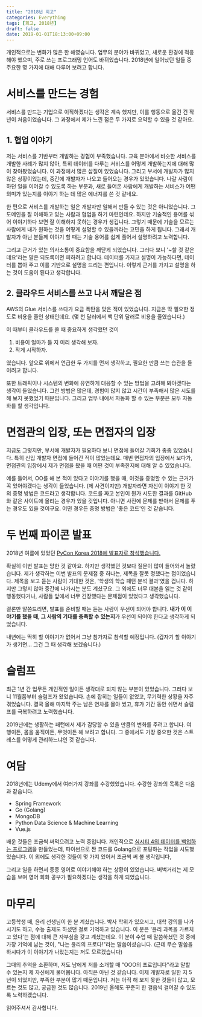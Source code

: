 ```yaml
---
title: "2018년 회고"
categories: Everything
tags: [회고, 2018년]
draft: false
date: 2019-01-01T18:13:00+09:00
---
```


개인적으로는 변화가 많은 한 해였습니다. 업무의 분야가 바뀌었고, 새로운 환경에 적응해야 했으며, 주로 쓰는 프로그래밍 언어도 바뀌었습니다. 2018년에 일어났던 일들 중 주요한 몇 가지에 대해 다루어 보려고 합니다. 

# 서비스를 만드는 경험

서비스를 만드는 기업으로 이직하겠다는 생각은 계속 했지만, 이를 행동으로 옮긴 건 작년이 처음이었습니다. 그 과정에서 제가 느낀 점은 두 가지로 요약할 수 있을 것 같아요.

## 1. 협업 이야기

저는 서비스를 기반부터 개발하는 경험이 부족했습니다. 교육 분야에서 비슷한 서비스를 개발한 사례가 많지 않아, 특히 데이터를 다루는 서비스를 어떻게 개발하는지에 대해 많이 찾아봤었습니다. 이 과정에서 많은 삽질이 있었습니다. 그리고 부서에 개발자가 많지 않은 상황이었는데, 중간에 개발자가 나오고 들어오는 경우가 있었습니다. 나갈 사람이 하던 일을 이어갈 수 있도록 하는 부분과, 새로 들어온 사람에게 개발하는 서비스가 어떤 의미가 있는지를 이야기 하는 데 많은 에너지를 쓴 것 같네요. 

한 편으로 서비스를 개발하는 일은 개발자만 일해서 만들 수 있는 것은 아니었습니다. 그 도메인을 잘 이해하고 있는 사람과 협업을 하기 마련인데요. 하지만 기술적인 용어를 섞어 이야기하다 보면 잘 이해하지 못하는 경우가 생깁니다. 그렇기 때문에 기술을 모르는 사람에게 내가 원하는 것을 어떻게 설명할 수 있을까라는 고민을 하게 됩니다. 그래서 개발자가 아닌 분들께 이야기 할 때는 기술 용어를 쉽게 풀어서 설명하려고 노력합니다. 

그리고 근거가 있는 의사소통이 중요함을 깨닫게 되었습니다. 그러다 보니 '~할 것 같은데요'라는 말은 되도록이면 피하려고 합니다. 데이터를 가지고 설명이 가능하다면, 데이터를 뽑아 주고 이를 기반으로 설명을 드리는 편입니다. 이렇게 근거를 가지고 설명을 하는 것이 도움이 된다고 생각합니다.

## 2. 클라우드 서비스를 쓰고 나서 깨달은 점

AWS의 Glue 서비스를 쓰다가 요금 폭탄을 맞은 적이 있었습니다. 지금은 딱 필요한 정도로 비용을 줄인 상태인데요. (몇 천 달러에서 백 단위 달러로 비용을 줄였습니다.) 

이 때부터 클라우드를 쓸 때 중요하게 생각했던 것이

1. 비용이 얼마가 들 지 미리 생각해 보자.
2. 작게 시작하자.

였습니다. 앞으로 위에서 언급한 두 가지를 먼저 생각하고, 필요한 만큼 쓰는 습관을 들이려고 합니다.

또한 트래픽이나 시스템의 변화에 유연하게 대응할 수 있는 방법을 고려해 봐야겠다는 생각이 들었습니다. 그런 방법은 많은데, 경험이 많지 않고 시간이 부족해서 많은 시도를 해 보지 못했었기 때문입니다. 그리고 업무 내에서 자동화 할 수 있는 부분은 모두 자동화를 할 생각입니다.

# 면접관의 입장, 또는 면접자의 입장

지금도 그렇지만, 부서에 개발자가 필요하다 보니 면접에 들어갈 기회가 종종 있었습니다. 특히 신입 개발자 면접에 들어간 적이 많았는데요. 매번 면접자의 입장에서 보다가, 면접관의 입장에서 제가 면접을 봤을 때 어떤 것이 부족한지에 대해 알 수 있었습니다. 

예를 들어서, OO를 해 본 적이 있다고 이야기를 했을 때, 이것을 증명할 수 있는 근거가 꼭 있어야겠다는 생각이 들었습니다. (제 사견이지만) 개발자라면 자신이 이야기 한 것의 증명 방법은 코드라고 생각합니다. 코드를 짜고 본인이 뭔가 시도한 결과를 GitHub와 같은 사이트에 올리는 경우가 있을 것입니다. 아니면 사전에 문제를 받아서 문제를 푸는 경우도 있을 것이구요. 어떤 경우든 증명 방법은 '좋은 코드'인 것 같습니다.

# 두 번째 파이콘 발표

2018년 여름에 있었던 [PyCon Korea 2018에 발표자로 참석했습니다.](https://www.pycon.kr/2018/program/32) 

확실히 이번 발표는 망한 것 같아요. 하지만 생각했던 것보다 질문이 많이 들어와서 놀랐습니다. 제가 생각하는 이번 발표의 문제점 중 하나는, 제목을 잘못 정했다는 점이었습니다. 제목을 보고 듣는 사람이 기대한 것은, '학생의 학습 패턴 분석 결과'였을 겁니다. 하지만 그렇지 않아 중간에 나가시는 분도 계셨구요. 그 외에도 너무 대본을 읽는 것 같이 행동했다거나, 사람들 앞에서 너무 긴장했다는 문제점이 있었다고 생각했습니다.

결론만 말씀드리면, 발표를 준비할 때는 듣는 사람이 우선이 되어야 합니다. **내가 이 이야기를 했을 때, 그 사람의 기대를 충족할 수 있는지**가 우선이 되어야 한다고 생각하게 되었습니다. 

내년에는 딱히 할 이야기가 없어서 그냥 참가자로 참석할 예정입니다. (갑자기 할 이야기가 생기면... 그건 그 때 생각해 보겠습니다.)

# 슬럼프

최근 1년 간 업무든 개인적인 일이든 생각대로 되지 않는 부분이 있었습니다. 그러다 보니 11월쯤부터 슬럼프가 왔었습니다. 손에 잡히는 일들이 없었고, 무기력한 상황을 자주 겪었습니다. 결국 올해 마지막 주는 남은 연차를 몰아 썼고, 휴가 기간 동안 쉬면서 슬럼프를 극복하려고 노력했습니다.

2019년에는 생활하는 패턴에서 제가 감당할 수 있을 만큼의 변화를 주려고 합니다. 여행이든, 몸을 움직이든, 무엇이든 해 보려고 합니다. 그 중에서도 가장 중요한 것은 스트레스를 어떻게 관리하느냐인 것 같습니다.

# 여담

2018년에는 Udemy에서 여러가지 강좌를 수강했었습니다. 수강한 강좌의 목록은 다음과 같습니다.

* Spring Framework
* Go (Golang)
* MongoDB
* Python Data Science & Machine Learning
* Vue.js

배운 것들은 조금씩 써먹으려고 노력 중입니다. 개인적으로 [심시티 4의 데이터를 백업하는 프로그램](https://github.com/rubysoho07/simcity4backup)을 만들었는데, 파이썬으로 짠 코드를 Golang으로 포팅하는 작업을 시도했었습니다. 이 외에도 생각한 것들이 몇 가지 있어서 조금씩 써 볼 생각입니다,

그리고 일을 하면서 종종 영어로 이야기해야 하는 상황이 있었습니다. 버벅거리는 제 모습을 보며 영어 회화 공부가 필요하겠다는 생각을 하게 되었습니다.

# 마무리

고등학생 때, 윤리 선생님이 한 분 계셨습니다. 박사 학위가 있으시고, 대학 강의를 나가시기도 하고, 수능 출제도 하셨던 걸로 기억하고 있습니다. 이 분은 '윤리 과목을 가르치고 있다'는 점에 대해 큰 자부심을 갖고 계셨는데요. 이 분이 수업 때 말씀하셨던 것 중에 가장 기억에 남는 것이, "나는 윤리의 프로다!"라는 말씀이셨습니다. (근데 무슨 말씀을 하시다가 이 이야기가 나왔는지는 저도 모르겠습니다)

그때의 추억을 소환하며, 저도 남에게 저를 소개할 때 "OOO의 프로입니다"라고 말할 수 있는지 제 자신에게 물어봅니다. 아직은 아닌 것 같습니다. 이제 개발자로 일한 지 5년이 되었지만, 부족한 부분이 많기 때문입니다. 저는 아직 해 보지 못한 것들이 많고, 모르는 것도 많고, 궁금한 것도 많습니다. 2019년 올해도 꾸준히 한 걸음씩 걸어갈 수 있도록 노력하겠습니다.

읽어주셔서 감사합니다.
